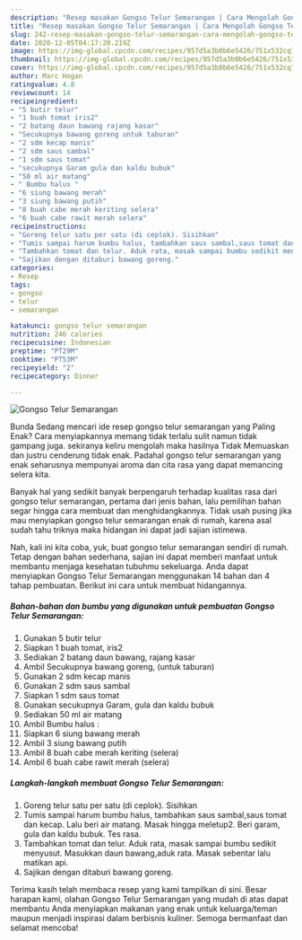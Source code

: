```yaml
---
description: "Resep masakan Gongso Telur Semarangan | Cara Mengolah Gongso Telur Semarangan Yang Sempurna"
title: "Resep masakan Gongso Telur Semarangan | Cara Mengolah Gongso Telur Semarangan Yang Sempurna"
slug: 242-resep-masakan-gongso-telur-semarangan-cara-mengolah-gongso-telur-semarangan-yang-sempurna
date: 2020-12-05T04:17:20.219Z
image: https://img-global.cpcdn.com/recipes/957d5a3b0b6e5426/751x532cq70/gongso-telur-semarangan-foto-resep-utama.jpg
thumbnail: https://img-global.cpcdn.com/recipes/957d5a3b0b6e5426/751x532cq70/gongso-telur-semarangan-foto-resep-utama.jpg
cover: https://img-global.cpcdn.com/recipes/957d5a3b0b6e5426/751x532cq70/gongso-telur-semarangan-foto-resep-utama.jpg
author: Marc Hogan
ratingvalue: 4.8
reviewcount: 14
recipeingredient:
- "5 butir telur"
- "1 buah tomat iris2"
- "2 batang daun bawang rajang kasar"
- "Secukupnya bawang goreng untuk taburan"
- "2 sdm kecap manis"
- "2 sdm saus sambal"
- "1 sdm saus tomat"
- "secukupnya Garam gula dan kaldu bubuk"
- "50 ml air matang"
- " Bumbu halus "
- "6 siung bawang merah"
- "3 siung bawang putih"
- "8 buah cabe merah keriting selera"
- "6 buah cabe rawit merah selera"
recipeinstructions:
- "Goreng telur satu per satu (di ceplok). Sisihkan"
- "Tumis sampai harum bumbu halus, tambahkan saus sambal,saus tomat dan kecap. Lalu beri air matang. Masak hingga meletup2. Beri garam, gula dan kaldu bubuk. Tes rasa."
- "Tambahkan tomat dan telur. Aduk rata, masak sampai bumbu sedikit menyusut. Masukkan daun bawang,aduk rata. Masak sebentar lalu matikan api."
- "Sajikan dengan ditaburi bawang goreng."
categories:
- Resep
tags:
- gongso
- telur
- semarangan

katakunci: gongso telur semarangan 
nutrition: 246 calories
recipecuisine: Indonesian
preptime: "PT29M"
cooktime: "PT53M"
recipeyield: "2"
recipecategory: Dinner

---
```



![Gongso Telur Semarangan](https://img-global.cpcdn.com/recipes/957d5a3b0b6e5426/751x532cq70/gongso-telur-semarangan-foto-resep-utama.jpg)

Bunda Sedang mencari ide resep gongso telur semarangan yang Paling Enak? Cara menyiapkannya memang tidak terlalu sulit namun tidak gampang juga. sekiranya keliru mengolah maka hasilnya Tidak Memuaskan dan justru cenderung tidak enak. Padahal gongso telur semarangan yang enak seharusnya mempunyai aroma dan cita rasa yang dapat memancing selera kita.



Banyak hal yang sedikit banyak berpengaruh terhadap kualitas rasa dari gongso telur semarangan, pertama dari jenis bahan, lalu pemilihan bahan segar hingga cara membuat dan menghidangkannya. Tidak usah pusing jika mau menyiapkan gongso telur semarangan enak di rumah, karena asal sudah tahu triknya maka hidangan ini dapat jadi sajian istimewa.


Nah, kali ini kita coba, yuk, buat gongso telur semarangan sendiri di rumah. Tetap dengan bahan sederhana, sajian ini dapat memberi manfaat untuk membantu menjaga kesehatan tubuhmu sekeluarga. Anda dapat menyiapkan Gongso Telur Semarangan menggunakan 14 bahan dan 4 tahap pembuatan. Berikut ini cara untuk membuat hidangannya.

<!--inarticleads1-->

##### Bahan-bahan dan bumbu yang digunakan untuk pembuatan Gongso Telur Semarangan:

1. Gunakan 5 butir telur
1. Siapkan 1 buah tomat, iris2
1. Sediakan 2 batang daun bawang, rajang kasar
1. Ambil Secukupnya bawang goreng, (untuk taburan)
1. Gunakan 2 sdm kecap manis
1. Gunakan 2 sdm saus sambal
1. Siapkan 1 sdm saus tomat
1. Gunakan secukupnya Garam, gula dan kaldu bubuk
1. Sediakan 50 ml air matang
1. Ambil  Bumbu halus :
1. Siapkan 6 siung bawang merah
1. Ambil 3 siung bawang putih
1. Ambil 8 buah cabe merah keriting (selera)
1. Ambil 6 buah cabe rawit merah (selera)




<!--inarticleads2-->

##### Langkah-langkah membuat Gongso Telur Semarangan:

1. Goreng telur satu per satu (di ceplok). Sisihkan
1. Tumis sampai harum bumbu halus, tambahkan saus sambal,saus tomat dan kecap. Lalu beri air matang. Masak hingga meletup2. Beri garam, gula dan kaldu bubuk. Tes rasa.
1. Tambahkan tomat dan telur. Aduk rata, masak sampai bumbu sedikit menyusut. Masukkan daun bawang,aduk rata. Masak sebentar lalu matikan api.
1. Sajikan dengan ditaburi bawang goreng.




Terima kasih telah membaca resep yang kami tampilkan di sini. Besar harapan kami, olahan Gongso Telur Semarangan yang mudah di atas dapat membantu Anda menyiapkan makanan yang enak untuk keluarga/teman maupun menjadi inspirasi dalam berbisnis kuliner. Semoga bermanfaat dan selamat mencoba!
